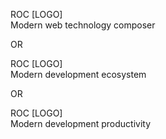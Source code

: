 ROC [LOGO]  
Modern web technology composer

OR

ROC [LOGO]  
Modern development ecosystem

OR

ROC [LOGO]  
Modern development productivity
